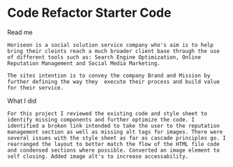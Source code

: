 # Code Refactor Starter Code
Read me

    Horiseon is a social solution service company who's aim is to help bring their cleints reach a much broader client base through the use of different tools such as: Search Engine Optimization, Online Reputation Management and Social Media Marketing.

    The sites intention is to convey the company Brand and Mission by further defining the way they  execute their process and build value for their service.

What I did

    For this project I reviewed the existing code and style sheet to identify missing components and further optimize the code. I identified a broken link intended to take the user to the reputation management section as well as missing alt tags for images. There were several issues with the style sheet as far as cascade principles go. I rearranged the layout to better match the flow of the HTML file code and condensed sections where possible. Converted an image element to self closing. Added image alt's to increase accessability. 